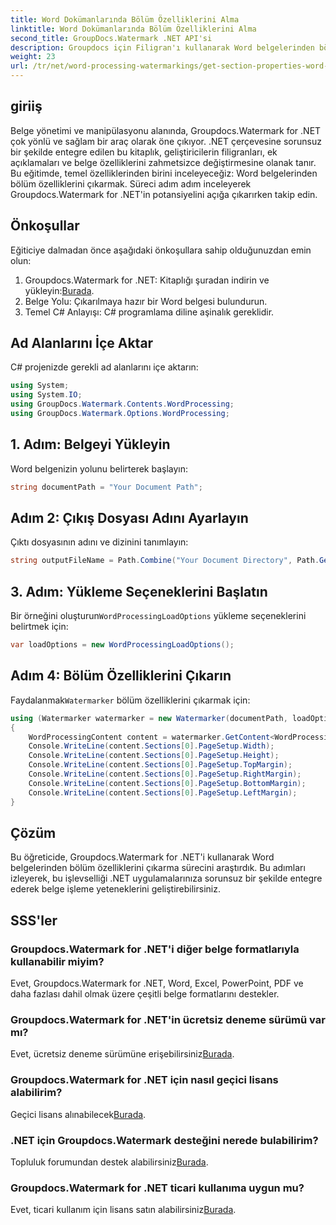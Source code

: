 ```yaml
---
title: Word Dokümanlarında Bölüm Özelliklerini Alma
linktitle: Word Dokümanlarında Bölüm Özelliklerini Alma
second_title: GroupDocs.Watermark .NET API'si
description: Groupdocs için Filigran'ı kullanarak Word belgelerinden bölüm özelliklerini nasıl çıkaracağınızı öğrenin. Belge işleme yeteneklerinizi zahmetsizce geliştirin.
weight: 23
url: /tr/net/word-processing-watermarkings/get-section-properties-word-docs/
---
```

## giriiş
Belge yönetimi ve manipülasyonu alanında, Groupdocs.Watermark for .NET çok yönlü ve sağlam bir araç olarak öne çıkıyor. .NET çerçevesine sorunsuz bir şekilde entegre edilen bu kitaplık, geliştiricilerin filigranları, ek açıklamaları ve belge özelliklerini zahmetsizce değiştirmesine olanak tanır. Bu eğitimde, temel özelliklerinden birini inceleyeceğiz: Word belgelerinden bölüm özelliklerini çıkarmak. Süreci adım adım inceleyerek Groupdocs.Watermark for .NET'in potansiyelini açığa çıkarırken takip edin.
## Önkoşullar
Eğiticiye dalmadan önce aşağıdaki önkoşullara sahip olduğunuzdan emin olun:
1.  Groupdocs.Watermark for .NET: Kitaplığı şuradan indirin ve yükleyin:[Burada](https://releases.groupdocs.com/Watermark/net/).
2. Belge Yolu: Çıkarılmaya hazır bir Word belgesi bulundurun.
3. Temel C# Anlayışı: C# programlama diline aşinalık gereklidir.

## Ad Alanlarını İçe Aktar
C# projenizde gerekli ad alanlarını içe aktarın:
```csharp
using System;
using System.IO;
using GroupDocs.Watermark.Contents.WordProcessing;
using GroupDocs.Watermark.Options.WordProcessing;
```
## 1. Adım: Belgeyi Yükleyin
Word belgenizin yolunu belirterek başlayın:
```csharp
string documentPath = "Your Document Path";
```
## Adım 2: Çıkış Dosyası Adını Ayarlayın
Çıktı dosyasının adını ve dizinini tanımlayın:
```csharp
string outputFileName = Path.Combine("Your Document Directory", Path.GetFileName(documentPath));
```
## 3. Adım: Yükleme Seçeneklerini Başlatın
 Bir örneğini oluşturun`WordProcessingLoadOptions` yükleme seçeneklerini belirtmek için:
```csharp
var loadOptions = new WordProcessingLoadOptions();
```
## Adım 4: Bölüm Özelliklerini Çıkarın
 Faydalanmak`Watermarker` bölüm özelliklerini çıkarmak için:
```csharp
using (Watermarker watermarker = new Watermarker(documentPath, loadOptions))
{
    WordProcessingContent content = watermarker.GetContent<WordProcessingContent>();
    Console.WriteLine(content.Sections[0].PageSetup.Width);
    Console.WriteLine(content.Sections[0].PageSetup.Height);
    Console.WriteLine(content.Sections[0].PageSetup.TopMargin);
    Console.WriteLine(content.Sections[0].PageSetup.RightMargin);
    Console.WriteLine(content.Sections[0].PageSetup.BottomMargin);
    Console.WriteLine(content.Sections[0].PageSetup.LeftMargin);
}
```

## Çözüm
Bu öğreticide, Groupdocs.Watermark for .NET'i kullanarak Word belgelerinden bölüm özelliklerini çıkarma sürecini araştırdık. Bu adımları izleyerek, bu işlevselliği .NET uygulamalarınıza sorunsuz bir şekilde entegre ederek belge işleme yeteneklerini geliştirebilirsiniz.
## SSS'ler
### Groupdocs.Watermark for .NET'i diğer belge formatlarıyla kullanabilir miyim?
Evet, Groupdocs.Watermark for .NET, Word, Excel, PowerPoint, PDF ve daha fazlası dahil olmak üzere çeşitli belge formatlarını destekler.
### Groupdocs.Watermark for .NET'in ücretsiz deneme sürümü var mı?
 Evet, ücretsiz deneme sürümüne erişebilirsiniz[Burada](https://releases.groupdocs.com/).
### Groupdocs.Watermark for .NET için nasıl geçici lisans alabilirim?
 Geçici lisans alınabilecek[Burada](https://purchase.groupdocs.com/temporary-license/).
### .NET için Groupdocs.Watermark desteğini nerede bulabilirim?
 Topluluk forumundan destek alabilirsiniz[Burada](https://forum.groupdocs.com/c/watermark/19).
### Groupdocs.Watermark for .NET ticari kullanıma uygun mu?
 Evet, ticari kullanım için lisans satın alabilirsiniz[Burada](https://purchase.groupdocs.com/buy).